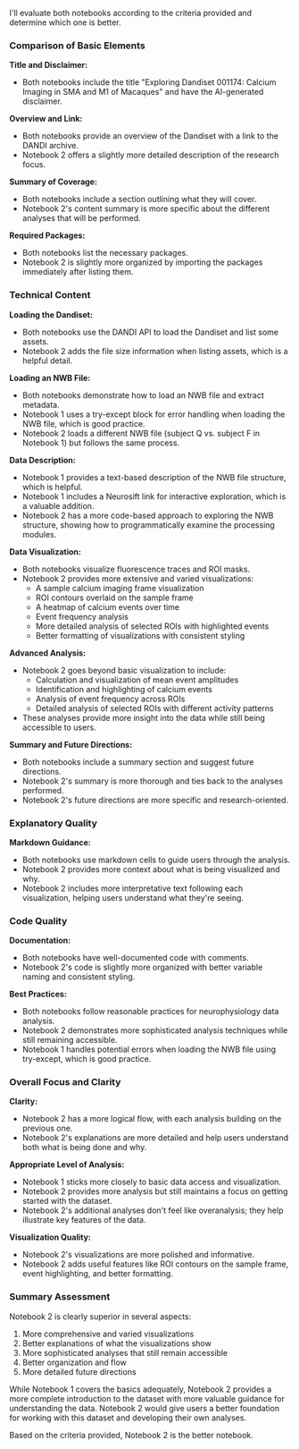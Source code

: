 I'll evaluate both notebooks according to the criteria provided and determine which one is better.

### Comparison of Basic Elements

**Title and Disclaimer:**
- Both notebooks include the title "Exploring Dandiset 001174: Calcium Imaging in SMA and M1 of Macaques" and have the AI-generated disclaimer.

**Overview and Link:**
- Both notebooks provide an overview of the Dandiset with a link to the DANDI archive.
- Notebook 2 offers a slightly more detailed description of the research focus.

**Summary of Coverage:**
- Both notebooks include a section outlining what they will cover.
- Notebook 2's content summary is more specific about the different analyses that will be performed.

**Required Packages:**
- Both notebooks list the necessary packages.
- Notebook 2 is slightly more organized by importing the packages immediately after listing them.

### Technical Content

**Loading the Dandiset:**
- Both notebooks use the DANDI API to load the Dandiset and list some assets.
- Notebook 2 adds the file size information when listing assets, which is a helpful detail.

**Loading an NWB File:**
- Both notebooks demonstrate how to load an NWB file and extract metadata.
- Notebook 1 uses a try-except block for error handling when loading the NWB file, which is good practice.
- Notebook 2 loads a different NWB file (subject Q vs. subject F in Notebook 1) but follows the same process.

**Data Description:**
- Notebook 1 provides a text-based description of the NWB file structure, which is helpful.
- Notebook 1 includes a Neurosift link for interactive exploration, which is a valuable addition.
- Notebook 2 has a more code-based approach to exploring the NWB structure, showing how to programmatically examine the processing modules.

**Data Visualization:**
- Both notebooks visualize fluorescence traces and ROI masks.
- Notebook 2 provides more extensive and varied visualizations:
  - A sample calcium imaging frame visualization
  - ROI contours overlaid on the sample frame
  - A heatmap of calcium events over time
  - Event frequency analysis
  - More detailed analysis of selected ROIs with highlighted events
  - Better formatting of visualizations with consistent styling

**Advanced Analysis:**
- Notebook 2 goes beyond basic visualization to include:
  - Calculation and visualization of mean event amplitudes
  - Identification and highlighting of calcium events
  - Analysis of event frequency across ROIs
  - Detailed analysis of selected ROIs with different activity patterns
- These analyses provide more insight into the data while still being accessible to users.

**Summary and Future Directions:**
- Both notebooks include a summary section and suggest future directions.
- Notebook 2's summary is more thorough and ties back to the analyses performed.
- Notebook 2's future directions are more specific and research-oriented.

### Explanatory Quality

**Markdown Guidance:**
- Both notebooks use markdown cells to guide users through the analysis.
- Notebook 2 provides more context about what is being visualized and why.
- Notebook 2 includes more interpretative text following each visualization, helping users understand what they're seeing.

### Code Quality

**Documentation:**
- Both notebooks have well-documented code with comments.
- Notebook 2's code is slightly more organized with better variable naming and consistent styling.

**Best Practices:**
- Both notebooks follow reasonable practices for neurophysiology data analysis.
- Notebook 2 demonstrates more sophisticated analysis techniques while still remaining accessible.
- Notebook 1 handles potential errors when loading the NWB file using try-except, which is good practice.

### Overall Focus and Clarity

**Clarity:**
- Notebook 2 has a more logical flow, with each analysis building on the previous one.
- Notebook 2's explanations are more detailed and help users understand both what is being done and why.

**Appropriate Level of Analysis:**
- Notebook 1 sticks more closely to basic data access and visualization.
- Notebook 2 provides more analysis but still maintains a focus on getting started with the dataset.
- Notebook 2's additional analyses don't feel like overanalysis; they help illustrate key features of the data.

**Visualization Quality:**
- Notebook 2's visualizations are more polished and informative.
- Notebook 2 adds useful features like ROI contours on the sample frame, event highlighting, and better formatting.

### Summary Assessment

Notebook 2 is clearly superior in several aspects:
1. More comprehensive and varied visualizations
2. Better explanations of what the visualizations show
3. More sophisticated analyses that still remain accessible
4. Better organization and flow
5. More detailed future directions

While Notebook 1 covers the basics adequately, Notebook 2 provides a more complete introduction to the dataset with more valuable guidance for understanding the data. Notebook 2 would give users a better foundation for working with this dataset and developing their own analyses.

Based on the criteria provided, Notebook 2 is the better notebook.